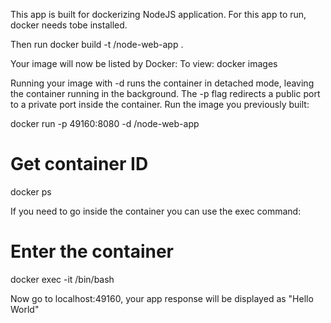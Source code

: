 This app is built for dockerizing NodeJS application.
For this app to run, docker needs tobe installed.

Then run
docker build -t <your username>/node-web-app .

Your image will now be listed by Docker:
To view:
docker images

Running your image with -d runs the container in detached mode, leaving the container running in the background. The -p flag redirects a public port to a private port inside the container. Run the image you previously built:

docker run -p 49160:8080 -d <your username>/node-web-app

# Get container ID

docker ps

If you need to go inside the container you can use the exec command:

# Enter the container

docker exec -it <container id> /bin/bash

Now go to localhost:49160, your app response will be displayed as "Hello World"

